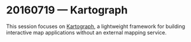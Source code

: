 # 20160719 &mdash; Kartograph

This session focuses on [Kartograph](http://kartograph.org/), a lightweight framework for building interactive map applications without an external mapping service.